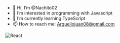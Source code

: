 - 👋 Hi, I’m @Nachito02
- 👀 I’m interested in programming with Javascript
- 🌱 I’m currently learning TypeScript
- 📫 How to reach me: Arguellojuan08@gmail.com

<!---
Nachito02/Nachito02 is a ✨ special ✨ repository because its `README.md` (this file) appears on your GitHub profile.
You can click the Preview link to take a look at your changes.
--->
![React](https://img.shields.io/badge/react-%2320232a.svg?style=for-the-badge&logo=react&logoColor=%2361DAFB)
